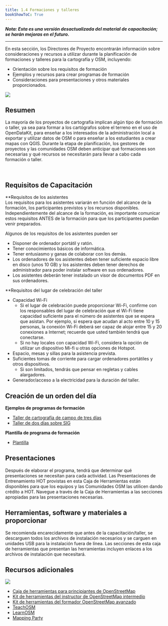 ```yaml
---
title: 1.4 Formaciones y talleres
bookShowToC: True
---
```


***Nota: Esta es una versión desactualizada del material de capacitación; se harán mejoras en el futuro.***

---

En esta sección, los Directores de Proyecto encontrarán información sobre consideraciones y recursos a utilizar durante la planificación de formaciones y talleres para la cartografía y OSM, incluyendo: 

* Orientación sobre los requisitos de formación 
* Ejemplos y recursos para crear programas de formación 
* Consideraciones para presentaciones y otros materiales proporcionados. 

![](/images/training_blackboard.jpeg)

## Resumen
La mayoría de los proyectos de cartografía implican algún tipo de formación o taller, ya sea para formar a los cartógrafos sobre el terreno en el uso de OpenDataKit, para enseñar a los interesados de la administración local a exportar y utilizar datos de OSM o para enseñar a los estudiantes a crear mapas con QGIS. Durante la etapa de planificación, los gestores de proyectos y las comunidades OSM deben anticipar qué formaciones son necesarias y qué recursos se necesitarán para llevar a cabo cada formación o taller. 

<br>

## Requisitos de Capacitación
**Requisitos de los asistentes  
Los requisitos para los asistentes variarán en función del alcance de la formación, los participantes previstos y los recursos disponibles. Independientemente del alcance de la formación, es importante comunicar estos requisitos ANTES de la formación para que los participantes puedan venir preparados. 
  
Algunos de los requisitos de los asistentes pueden ser

* Disponer de ordenador portátil y ratón.
* Tener conocimientos básicos de informática.
* Tener entusiasmo y ganas de colaborar con los demás.
* Los ordenadores de los asistentes deben tener suficiente espacio libre en disco (unos 10 GB) y los asistentes deben tener derechos de administrador para poder instalar software en sus ordenadores.
* Los asistentes deberán tener instalado un visor de documentos PDF en sus ordenadores.

**Requisitos del lugar de celebración del taller  

* Capacidad Wi-Fi
  * Si el lugar de celebración puede proporcionar Wi-Fi, confirme con los responsables del lugar de celebración que el Wi-Fi tiene capacidad suficiente para el número de asistentes que se espera que asistan. Por ejemplo, si espera que acudan al acto entre 10 y 15 personas, la conexión Wi-Fi deberá ser capaz de alojar entre 15 y 20 conexiones a Internet; recuerde que usted también tendrá que conectarse.
  * Si no hay locales con capacidad Wi-Fi, considera la opción de utilizar un dispositivo Mi-fi u otras opciones de Hotspot.
* Espacio, mesas y sillas para la asistencia prevista.
* Suficientes tomas de corriente para cargar ordenadores portátiles y otros dispositivos.
  * Si son limitados, tendrás que pensar en regletas y cables alargadores.
* Generador/acceso a la electricidad para la duración del taller.

## Creación de un orden del día

**Ejemplos de programas de formación**

* [Taller de cartografía de campo de tres días](https://drive.google.com/open?id=1Bu8rbACbLMyRamNFmG8yJ6UrskhwzDya)
* [Taller de dos días sobre SIG](https://docs.google.com/document/d/10Bxk4q0xamyX1i8PIWuTxMgTxsKQ8L3R2933HAEp3fg/edit?usp=sharing)

**Plantilla de programa de formación**

* [Plantilla](https://drive.google.com/open?id=14jqJhUgLeyqwleerE8PPDXO7JWGzIv6m)

## Presentaciones
Después de elaborar el programa, tendrá que determinar qué presentaciones se necesitan para cada actividad. Las Presentaciones de Entrenamiento HOT provistas en esta Caja de Herramientas están disponibles para que los equipos y las Comunidades OSM las utilicen dando crédito a HOT. Navegue a través de la Caja de Herramientas a las secciones apropiadas para las presentaciones necesarias. 

## Herramientas, software y materiales a proporcionar
Se recomienda encarecidamente que antes de la capacitación/taller, se descarguen todos los archivos de instalación necesarios y se carguen en unidades USB para la instalación fuera de línea. Las secciones de esta caja de herramientas que presentan las herramientas incluyen enlaces a los archivos de instalación que necesitará. 

## Recursos adicionales

![](/images/reading_icon_wide.PNG)

* [Caja de herramientas para principiantes de OpenStreetMap](https://docs.google.com/document/d/1WCTonbvQC6YHCHZyYduRfR94i7Gp_ISFpivxuNMLO68/edit)
* [Kit de herramientas del instructor de OpenStreetMap intermedio](https://docs.google.com/document/d/1PxWbF7L8WWezGl1mPogc_OmgEtEjyPBQa7N_CYm5x78/edit)
* [Kit de herramientas del formador OpenStreetMap avanzado](https://docs.google.com/document/d/1yFavv6lWCWWHoO3xB-deWlury2vuvZf0kbEl-RtigmE/edit)
* [TeachOSM](http://teachosm.org/en/)
* [LearnOSM](https://learnosm.org/en/)
* [Mapping Party](https://docs.google.com/document/d/1XeyVve6tZE_-IIe1jgtXMjNRWLRPUf5yPaX8_P1gFOQ/edit)
